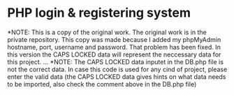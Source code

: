 # PHP login & registering system 

*NOTE: This is a copy of the original work. The original work is in the private repository. This copy was made because I added my phpMyAdmin hostname, port, username and password. That problem has been fixed. In this version the CAPS LOCKED data will represent the neccessary data for this project.
...
*NOTE: The CAPS LOCKED data inputet in the DB.php file is not the correct data. In case this code is used for any cind of project, please enter the valid data (the CAPS LOCKED data gives hints on what data needs to be imported, also check the comment above in the DB.php file)